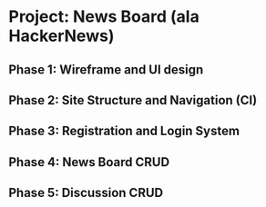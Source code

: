 
Project: News Board (ala HackerNews)
====================================

Phase 1: Wireframe and UI design
--------------------------------
	
Phase 2: Site Structure and Navigation (CI)
-------------------------------------------
	
Phase 3: Registration and Login System
--------------------------------------
	
Phase 4: News Board CRUD
------------------------
	
Phase 5: Discussion CRUD
------------------------